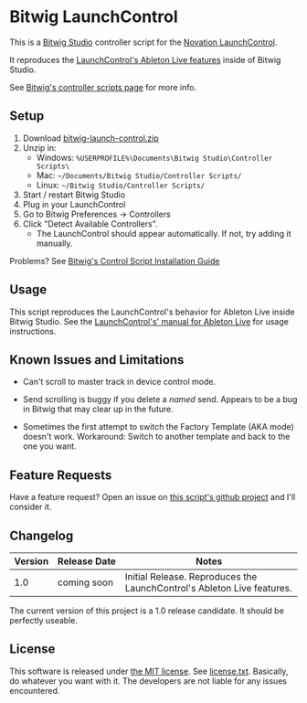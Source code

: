 # Bitwig LaunchControl

This is a [Bitwig Studio](http://www.bitwig.com) controller script for the
[Novation LaunchControl](http://global.novationmusic.com/launch/launch-control).

It reproduces the
[LaunchControl's Ableton Live features](http://global.novationmusic.com/sites/default/files/novation/downloads/7375/launch-control-ableton-live-guide.pdf)
inside of Bitwig Studio.

See [Bitwig's controller scripts page](http://www.bitwig.com/en/community/control_scripts.html) for more info.


## Setup

1. Download [bitwig-launch-control.zip](https://github.com/adamjmurray/bitwig-launch-control/archive/master.zip)
2. Unzip in:
    * Windows: `%USERPROFILE%\Documents\Bitwig Studio\Controller Scripts\ `
    * Mac: `~/Documents/Bitwig Studio/Controller Scripts/`
    * Linux: `~/Bitwig Studio/Controller Scripts/`
3. Start / restart Bitwig Studio
4. Plug in your LaunchControl
5. Go to Bitwig Preferences &rarr; Controllers
6. Click "Detect Available Controllers".
    * The LaunchControl should appear automatically. If not, try adding it manually.

Problems? See [Bitwig's Control Script Installation Guide](http://www.bitwig.com/en/community/control_scripts/installation_guide)


## Usage

This script reproduces the LaunchControl's behavior for Ableton Live inside Bitwig Studio.
See the [LaunchControl's' manual for Ableton Live](http://global.novationmusic.com/sites/default/files/novation/downloads/7375/launch-control-ableton-live-guide.pdf)
for usage instructions.


## Known Issues and Limitations

* Can't scroll to master track in device control mode.

* Send scrolling is buggy if you delete a *named* send.
  Appears to be a bug in Bitwig that may clear up in the future.

* Sometimes the first attempt to switch the Factory Template (AKA mode) doesn't work.
  Workaround: Switch to another template and back to the one you want.


## Feature Requests

Have a feature request?
Open an issue on [this script's github project](https://github.com/adamjmurray/bitwig-launch-control/issues)
and I'll consider it.


## Changelog

| Version | Release&nbsp;Date | Notes |
| ------- | ------------ | ----- |
| 1.0     | coming soon | Initial Release. Reproduces the LaunchControl's Ableton Live features.

The current version of this project is a 1.0 release candidate. It should be perfectly useable.


## License

This software is released under [the MIT license](https://en.wikipedia.org/wiki/MIT_License).
See [license.txt](https://github.com/adamjmurray/bitwig-launch-control/blob/master/license.txt).
Basically, do whatever you want with it. The developers are not liable for any issues encountered.
